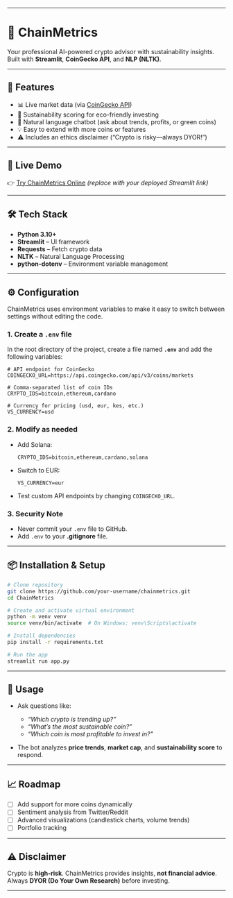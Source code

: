 
---

# 🤖 ChainMetrics

Your professional AI-powered crypto advisor with sustainability insights.
Built with **Streamlit**, **CoinGecko API**, and **NLP (NLTK)**.

---

## 📌 Features

* 📊 Live market data (via [CoinGecko API](https://www.coingecko.com/en/api))
* 🌱 Sustainability scoring for eco-friendly investing
* 🧠 Natural language chatbot (ask about trends, profits, or green coins)
* 💡 Easy to extend with more coins or features
* ⚠️ Includes an ethics disclaimer (“Crypto is risky—always DYOR!”)

---

## 🚀 Live Demo

👉 [Try ChainMetrics Online](https://your-demo-link.com) *(replace with your deployed Streamlit link)*

---

## 🛠️ Tech Stack

* **Python 3.10+**
* **Streamlit** – UI framework
* **Requests** – Fetch crypto data
* **NLTK** – Natural Language Processing
* **python-dotenv** – Environment variable management

---

## ⚙️ Configuration

ChainMetrics uses environment variables to make it easy to switch between settings without editing the code.

### 1. Create a `.env` file

In the root directory of the project, create a file named **`.env`** and add the following variables:

```env
# API endpoint for CoinGecko
COINGECKO_URL=https://api.coingecko.com/api/v3/coins/markets

# Comma-separated list of coin IDs
CRYPTO_IDS=bitcoin,ethereum,cardano

# Currency for pricing (usd, eur, kes, etc.)
VS_CURRENCY=usd
```

### 2. Modify as needed

* Add Solana:

  ```env
  CRYPTO_IDS=bitcoin,ethereum,cardano,solana
  ```
* Switch to EUR:

  ```env
  VS_CURRENCY=eur
  ```
* Test custom API endpoints by changing `COINGECKO_URL`.

### 3. Security Note

* Never commit your `.env` file to GitHub.
* Add `.env` to your **.gitignore** file.

---

## 📦 Installation & Setup

```bash
# Clone repository
git clone https://github.com/your-username/chainmetrics.git
cd ChainMetrics

# Create and activate virtual environment
python -m venv venv
source venv/bin/activate  # On Windows: venv\Scripts\activate

# Install dependencies
pip install -r requirements.txt

# Run the app
streamlit run app.py
```

---

## 🧠 Usage

* Ask questions like:

  * *“Which crypto is trending up?”*
  * *“What’s the most sustainable coin?”*
  * *“Which coin is most profitable to invest in?”*

* The bot analyzes **price trends**, **market cap**, and **sustainability score** to respond.

---

## 📈 Roadmap

* [ ] Add support for more coins dynamically
* [ ] Sentiment analysis from Twitter/Reddit
* [ ] Advanced visualizations (candlestick charts, volume trends)
* [ ] Portfolio tracking

---

## ⚠️ Disclaimer

Crypto is **high-risk**. ChainMetrics provides insights, **not financial advice**.
Always **DYOR (Do Your Own Research)** before investing.

---